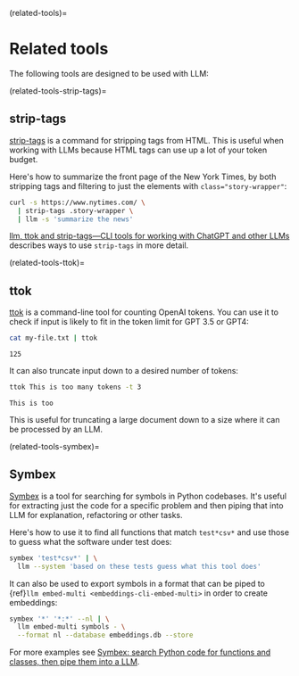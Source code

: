 (related-tools)=
# Related tools

The following tools are designed to be used with LLM:

(related-tools-strip-tags)=
## strip-tags

[strip-tags](https://github.com/simonw/strip-tags) is a command for stripping tags from HTML. This is useful when working with LLMs because HTML tags can use up a lot of your token budget.

Here's how to summarize the front page of the New York Times, by both stripping tags and filtering to just the elements with `class="story-wrapper"`:

```bash
curl -s https://www.nytimes.com/ \
  | strip-tags .story-wrapper \
  | llm -s 'summarize the news'
```

[llm, ttok and strip-tags—CLI tools for working with ChatGPT and other LLMs](https://simonwillison.net/2023/May/18/cli-tools-for-llms/) describes ways to use `strip-tags` in more detail.

(related-tools-ttok)=
## ttok

[ttok](https://github.com/simonw/ttok) is a command-line tool for counting OpenAI tokens. You can use it to check if input is likely to fit in the token limit for GPT 3.5 or GPT4:

```bash
cat my-file.txt | ttok
```
```
125
```
It can also truncate input down to a desired number of tokens:
```bash
ttok This is too many tokens -t 3
```
```
This is too
```
This is useful for truncating a large document down to a size where it can be processed by an LLM.

(related-tools-symbex)=
## Symbex

[Symbex](https://github.com/simonw/symbex) is a tool for searching for symbols in Python codebases. It's useful for extracting just the code for a specific problem and then piping that into LLM for explanation, refactoring or other tasks.

Here's how to use it to find all functions that match `test*csv*` and use those to guess what the software under test does:

```bash
symbex 'test*csv*' | \
  llm --system 'based on these tests guess what this tool does'
```
It can also be used to export symbols in a format that can be piped to {ref}`llm embed-multi <embeddings-cli-embed-multi>` in order to create embeddings:
```bash
symbex '*' '*:*' --nl | \
  llm embed-multi symbols - \
  --format nl --database embeddings.db --store
```
For more examples see [Symbex: search Python code for functions and classes, then pipe them into a LLM](https://simonwillison.net/2023/Jun/18/symbex/).
